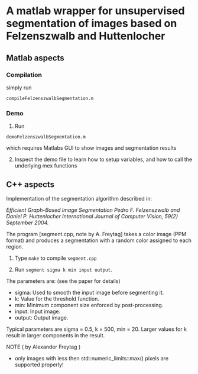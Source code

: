 # A matlab wrapper for unsupervised segmentation of images based on Felzenszwalb and Huttenlocher

## Matlab aspects

### Compilation
simply run 
```
compileFelzenszwalbSegmentation.m
```

### Demo
1) Run  
```
demoFelzenszwalbSegmentation.m
```  
which requires Matlabs GUI to show images and segmentation results

2) Inspect the demo file to learn how to setup variables, and how to call the underlying mex functions

## C++ aspects

Implementation of the segmentation algorithm described in:

*Efficient Graph-Based Image Segmentation
Pedro F. Felzenszwalb and Daniel P. Huttenlocher
International Journal of Computer Vision, 59(2) September 2004.*

The program [segment.cpp, note by A. Freytag] takes a color image (PPM format) and produces a segmentation
with a random color assigned to each region.

1) Type ```make``` to compile ```segment.cpp```

2) Run ```segment sigma k min input output```.

The parameters are: (see the paper for details)

- sigma: Used to smooth the input image before segmenting it.
- k: Value for the threshold function.
- min: Minimum component size enforced by post-processing.
- input: Input image.
- output: Output image.

Typical parameters are sigma = 0.5, k = 500, min = 20.
Larger values for k result in larger components in the result.


NOTE ( by Alexander Freytag )  
  - only images with less then std::numeric_limits<int>::max() pixels are supported properly!


